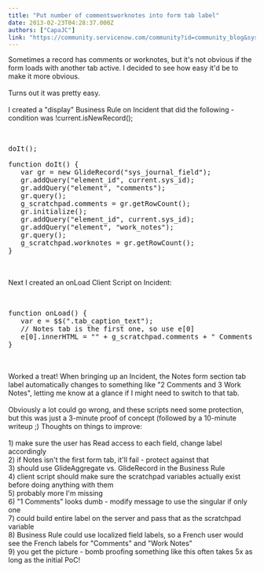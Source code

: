 ```yaml
---
title: "Put number of commentsworknotes into form tab label"
date: 2013-02-23T04:28:37.000Z
authors: ["CapaJC"]
link: "https://community.servicenow.com/community?id=community_blog&sys_id=23fca6a5dbd0dbc01dcaf3231f9619f4"
---
```

<p>Sometimes a record has comments or worknotes, but it's not obvious if the form loads with another tab active. I decided to see how easy it'd be to make it more obvious.<br /><br />Turns out it was pretty easy.<!--break--><br /><br />I created a "display" Business Rule on Incident that did the following - condition was !current.isNewRecord();<br /><pre __default_attr="plain" __jive_macro_name="code" class="jive_text_macro jive_macro_code"><br /><br />doIt();<br /><br />function doIt() {<br />   var gr = new GlideRecord("sys_journal_field");<br />   gr.addQuery("element_id", current.sys_id);<br />   gr.addQuery("element", "comments");<br />   gr.query();<br />   g_scratchpad.comments = gr.getRowCount();<br />   gr.initialize();<br />   gr.addQuery("element_id", current.sys_id);<br />   gr.addQuery("element", "work_notes");<br />   gr.query();<br />   g_scratchpad.worknotes = gr.getRowCount();<br />}<br /></pre><br /><br />Next I created an onLoad Client Script on Incident:<br /><pre __default_attr="plain" __jive_macro_name="code" class="jive_text_macro jive_macro_code"><br /><br />function onLoad() {<br />   var e = $$(".tab_caption_text");<br />   // Notes tab is the first one, so use e[0]<br />   e[0].innerHTML = "" + g_scratchpad.comments + " Comments and " + g_scratchpad.worknotes + " Work Notes";<br />}<br /></pre><br /><br />Worked a treat! When bringing up an Incident, the Notes form section tab label automatically changes to something like "2 Comments and 3 Work Notes", letting me know at a glance if I might need to switch to that tab.<br /><br />Obviously a lot could go wrong, and these scripts need some protection, but this was just a 3-minute proof of concept (followed by a 10-minute writeup ;) Thoughts on things to improve:<br /><br />1) make sure the user has Read access to each field, change label accordingly<br />2) if Notes isn't the first form tab, it'll fail - protect against that<br />3) should use GlideAggregate vs. GlideRecord in the Business Rule<br />4) client script should make sure the scratchpad variables actually exist before doing anything with them<br />5) probably more I'm missing<br />6) "1 Comments" looks dumb - modify message to use the singular if only one<br />7) could build entire label on the server and pass that as the scratchpad variable<br />8) Business Rule could use localized field labels, so a French user would see the French labels for "Comments" and "Work Notes"<br />9) you get the picture - bomb proofing something like this often takes 5x as long as the initial PoC!</p>